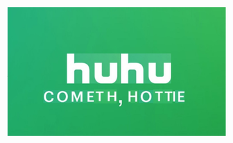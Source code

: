 
<html>
<head>
  <title>huhu:the streaming club 4 kool kids</title>
  <body>
    <img src="huhu.jpg" />
